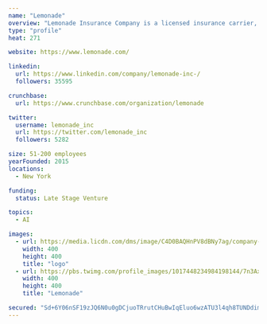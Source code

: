 ```yaml
---
name: "Lemonade"
overview: "Lemonade Insurance Company is a licensed insurance carrier, offering homeowners and renters insurance powered by artificial intelligence and behavioral economics. By replacing brokers and bureaucracy with bots and machine learning, Lemonade promises zero paperwork and instant everything. And as a Certified B-Corp, where underwriting profits go to nonprofits, Lemonade is remaking insurance as a social good, rather than a necessary evil."
type: "profile"
heat: 271

website: https://www.lemonade.com/

linkedin:
  url: https://www.linkedin.com/company/lemonade-inc-/
  followers: 35595

crunchbase:
  url: https://www.crunchbase.com/organization/lemonade

twitter:
  username: lemonade_inc
  url: https://twitter.com/lemonade_inc
  followers: 5282

size: 51-200 employees
yearFounded: 2015
locations:
  - New York

funding:
  status: Late Stage Venture

topics:
  - AI

images:
  - url: https://media.licdn.com/dms/image/C4D0BAQHnPV8dBNy7ag/company-logo_400_400/0?e=1582761600&v=beta&t=T7SOK5ZaoFj49Id09-ZCEClx6LrZg9wZqR8TAlTsvww
    width: 400
    height: 400
    title: "logo"
  - url: https://pbs.twimg.com/profile_images/1017448234984198144/7n3AxSEB_400x400.jpg
    width: 400
    height: 400
    title: "Lemonade"

secured: "Sd+6Y06nSF19zJQ6N0u0gDCjuoTRrutCHuBwIqEluo6wzATU3l4qh8TUNDdimPSdGTv5di9/50ok+ftoGGl/M6xQAICYRJG+wPvs0iGLWLZ8Fg45gIgaKEraTzHsgS9QGfmXD+bD+fyKC65SSpBacYD+CJhnk2QBmMDcTPqLUyUHK2FkickIpH+66IwWkegb9PyHYgdfxMbrIBXCZpj2TNPZgq6U8xLorYWrRMj/MgMFNruwahN8Yc3g4wvyZs/HacImauEKLp4SbOfkzn/mqHsuo7lHwhx6AQHbGm6Au2TMTV277zuDgcl1XkQ2CEUb;BzBOXTG8jm3+LHc+hA2z7g=="
---
```


